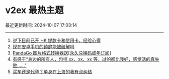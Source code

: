 # v2ex 最热主题

最近更新时间: 2024-10-07 17:03:14

--- 
1. [说下目前已开 HK 提款卡和信用卡，经验心得](https://www.v2ex.com/t/1077971) 
2. [现在安卓手机的锁屏能被破解吗](https://www.v2ex.com/t/1077976) 
3. [PandaGo 图片格式转换器送[永久兑换码或年订阅]](https://www.v2ex.com/t/1077985) 
4. [有感于“身边的所有人，包括 xx、xx、xx 等，过的都比我好，感觉活的真失败……”](https://www.v2ex.com/t/1077981) 
5. [买车还是代孕？单身在上海的我有点纠结](https://www.v2ex.com/t/1077996) 
